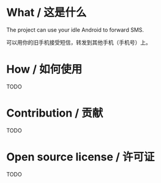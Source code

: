 # What / 这是什么

The project can use your idle Android to forward SMS.

可以用你的旧手机接受短信，转发到其他手机（手机号）上。

# How / 如何使用

TODO

# Contribution / 贡献

TODO

# Open source license / 许可证

TODO